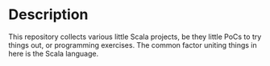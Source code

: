 # Description

This repository collects various little Scala projects, be they little PoCs to
try things out, or programming exercises. The common factor uniting things in
here is the Scala language.
